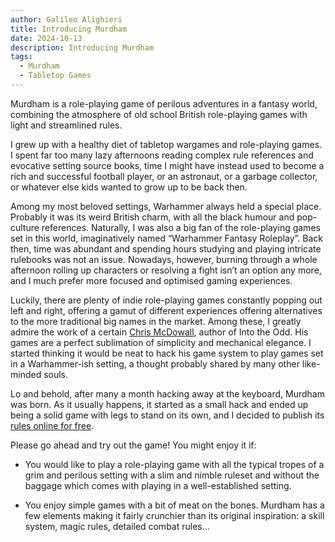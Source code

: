 ```yaml
---
author: Galileo Alighieri
title: Introducing Murdham
date: 2024-10-13
description: Introducing Murdham
tags:
  - Murdham
  - Tabletop Games
---
```


Murdham is a role-playing game of perilous adventures in a fantasy world, combining the atmosphere of old school British role-playing games with light and streamlined rules.

I grew up with a healthy diet of tabletop wargames and role-playing games.
I spent far too many lazy afternoons reading complex rule references and evocative setting source books, time I might have instead used to become a rich and successful football player, or an astronaut, or a garbage collector, or whatever else kids wanted to grow up to be back then.

Among my most beloved settings, Warhammer always held a special place.
Probably it was its weird British charm, with all the black humour and pop-culture references.
Naturally, I was also a big fan of the role-playing games set in this world, imaginatively named “Warhammer Fantasy Roleplay”.
Back then, time was abundant and spending hours studying and playing intricate rulebooks was not an issue.
Nowadays, however, burning through a whole afternoon rolling up characters or resolving a fight isn’t an option any more, and I much prefer more focused and optimised gaming experiences.

Luckily, there are plenty of indie role-playing games constantly popping out left and right, offering a gamut of different experiences offering alternatives to the more traditional big names in the market. Among these, I greatly admire the work of a certain [Chris McDowall](https://www.bastionland.com/), author of Into the Odd. His games are a perfect sublimation of simplicity and mechanical elegance. I started thinking it would be neat to hack his game system to play games set in a Warhammer-ish setting, a thought probably shared by many other like-minded souls.

Lo and behold, after many a month hacking away at the keyboard, Murdham was born. As it usually happens, it started as a small hack and ended up being a solid game with legs to stand on its own, and I decided to publish its [rules online for free](https://murdham.azureorangutan.com).

Please go ahead and try out  the game!
You might enjoy it if:

* You would like to play a role-playing game with all the typical tropes of a grim and perilous setting with a slim and nimble ruleset and without the baggage which comes with playing in a well-established setting.

* You enjoy simple games with a bit of meat on the bones. Murdham has a few elements making it fairly crunchier than its original inspiration: a skill system, magic rules, detailed combat rules...

